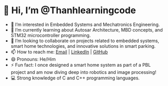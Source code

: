 # 👋 Hi, I’m @Thanhlearningcode

- 👀 I’m interested in Embedded Systems and Mechatronics Engineering.
- 🌱 I’m currently learning about Autosar Architecture, MBD concepts, and STM32 microcontroller programming.
- 💞️ I’m looking to collaborate on projects related to embedded systems, smart home technologies, and innovative solutions in smart parking.
- 📫 How to reach me: [Email](mailto:thanhnguyen76bk@gmail.com) | [LinkedIn](https://www.linkedin.com/in/thành-nguyễn-văn-980679317/) | [GitHub](https://github.com/Thanhlearningcode)
- 😄 Pronouns: He/Him
- ⚡ Fun fact: I once designed a smart home system as part of a PBL project and am now diving deep into robotics and image processing!
- 💻 Strong knowledge of C and C++ programming languages.
